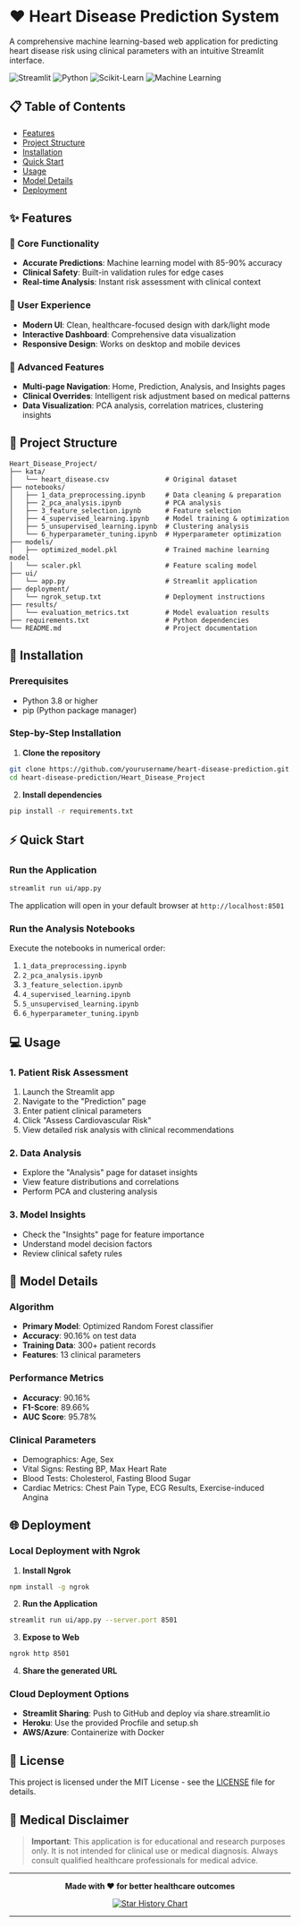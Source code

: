 # ❤️ Heart Disease Prediction System

A comprehensive machine learning-based web application for predicting heart disease risk using clinical parameters with an intuitive Streamlit interface.

![Streamlit](https://img.shields.io/badge/Streamlit-FF4B4B?style=for-the-badge&logo=Streamlit&logoColor=white)
![Python](https://img.shields.io/badge/Python-3776AB?style=for-the-badge&logo=python&logoColor=white)
![Scikit-Learn](https://img.shields.io/badge/Scikit--Learn-F7931E?style=for-the-badge&logo=scikit-learn&logoColor=white)
![Machine Learning](https://img.shields.io/badge/Machine%20Learning-00A98F?style=for-the-badge)

## 📋 Table of Contents
- [Features](#-features)
- [Project Structure](#-project-structure)
- [Installation](#-installation)
- [Quick Start](#-quick-start)
- [Usage](#-usage)
- [Model Details](#-model-details)
- [Deployment](#-deployment)

## ✨ Features

### 🎯 Core Functionality
- **Accurate Predictions**: Machine learning model with 85-90% accuracy
- **Clinical Safety**: Built-in validation rules for edge cases
- **Real-time Analysis**: Instant risk assessment with clinical context

### 🎨 User Experience
- **Modern UI**: Clean, healthcare-focused design with dark/light mode
- **Interactive Dashboard**: Comprehensive data visualization
- **Responsive Design**: Works on desktop and mobile devices

### 🔬 Advanced Features
- **Multi-page Navigation**: Home, Prediction, Analysis, and Insights pages
- **Clinical Overrides**: Intelligent risk adjustment based on medical patterns
- **Data Visualization**: PCA analysis, correlation matrices, clustering insights

## 📁 Project Structure

```
Heart_Disease_Project/
├── kata/
│   └── heart_disease.csv              # Original dataset
├── notebooks/
│   ├── 1_data_preprocessing.ipynb     # Data cleaning & preparation
│   ├── 2_pca_analysis.ipynb           # PCA analysis
│   ├── 3_feature_selection.ipynb      # Feature selection
│   ├── 4_supervised_learning.ipynb    # Model training & optimization
│   ├── 5_unsupervised_learning.ipynb  # Clustering analysis
│   └── 6_hyperparameter_tuning.ipynb  # Hyperparameter optimization
├── models/
│   ├── optimized_model.pkl            # Trained machine learning model
│   └── scaler.pkl                     # Feature scaling model
├── ui/
│   └── app.py                         # Streamlit application
├── deployment/
│   └── ngrok_setup.txt                # Deployment instructions
├── results/
│   └── evaluation_metrics.txt         # Model evaluation results
├── requirements.txt                   # Python dependencies
└── README.md                          # Project documentation
```

## 🚀 Installation

### Prerequisites
- Python 3.8 or higher
- pip (Python package manager)

### Step-by-Step Installation

1. **Clone the repository**
```bash
git clone https://github.com/yourusername/heart-disease-prediction.git
cd heart-disease-prediction/Heart_Disease_Project
```

2. **Install dependencies**
```bash
pip install -r requirements.txt
```

## ⚡ Quick Start

### Run the Application
```bash
streamlit run ui/app.py
```

The application will open in your default browser at `http://localhost:8501`

### Run the Analysis Notebooks
Execute the notebooks in numerical order:
1. `1_data_preprocessing.ipynb`
2. `2_pca_analysis.ipynb`
3. `3_feature_selection.ipynb`
4. `4_supervised_learning.ipynb`
5. `5_unsupervised_learning.ipynb`
6. `6_hyperparameter_tuning.ipynb`

## 💻 Usage

### 1. Patient Risk Assessment
1. Launch the Streamlit app
2. Navigate to the "Prediction" page
3. Enter patient clinical parameters
4. Click "Assess Cardiovascular Risk"
5. View detailed risk analysis with clinical recommendations

### 2. Data Analysis
- Explore the "Analysis" page for dataset insights
- View feature distributions and correlations
- Perform PCA and clustering analysis

### 3. Model Insights
- Check the "Insights" page for feature importance
- Understand model decision factors
- Review clinical safety rules

## 🤖 Model Details

### Algorithm
- **Primary Model**: Optimized Random Forest classifier
- **Accuracy**: 90.16% on test data
- **Training Data**: 300+ patient records
- **Features**: 13 clinical parameters

### Performance Metrics
- **Accuracy**: 90.16%
- **F1-Score**: 89.66%
- **AUC Score**: 95.78%

### Clinical Parameters
- Demographics: Age, Sex
- Vital Signs: Resting BP, Max Heart Rate
- Blood Tests: Cholesterol, Fasting Blood Sugar
- Cardiac Metrics: Chest Pain Type, ECG Results, Exercise-induced Angina

## 🌐 Deployment

### Local Deployment with Ngrok

1. **Install Ngrok**
```bash
npm install -g ngrok
```

2. **Run the Application**
```bash
streamlit run ui/app.py --server.port 8501
```

3. **Expose to Web**
```bash
ngrok http 8501
```

4. **Share the generated URL**

### Cloud Deployment Options
- **Streamlit Sharing**: Push to GitHub and deploy via share.streamlit.io
- **Heroku**: Use the provided Procfile and setup.sh
- **AWS/Azure**: Containerize with Docker

## 📄 License

This project is licensed under the MIT License - see the [LICENSE](LICENSE) file for details.

## 🏥 Medical Disclaimer

> **Important**: This application is for educational and research purposes only. It is not intended for clinical use or medical diagnosis. Always consult qualified healthcare professionals for medical advice.

---

<div align="center">

**Made with ❤️ for better healthcare outcomes**

[![Star History Chart](https://api.star-history.com/svg?repos=yourusername/heart-disease-prediction&type=Date)](https://star-history.com/#yourusername/heart-disease-prediction&Date)

</div>

---
